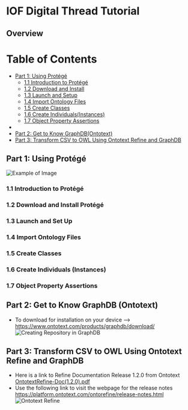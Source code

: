 # IOF Digital Thread Tutorial
## Overview

# Table of Contents
- [Part 1: Using Protégé](#part-1-using-protégé)
  - [1.1 Introduction to Protégé](#11-introduction-to-protégé)
  - [1.2 Download and Install](#12-download-and-install-protégé)
  - [1.3 Launch and Setup](#13-launch-and-setup)
  - [1.4 Import Ontology Files](#14-import-ontology-files)
  - [1.5 Create Classes](#15-create-classes)
  - [1.6 Create Individuals(Instances)](#16-create-individuals-instances)
  - [1.7 Object Property Assertions](#17-object-property-assertions)
- 
- [Part 2: Get to Know GraphDB(Ontotext)](#part-2-get-to-know-graphdb-ontotext)
- [Part 3: Transform CSV to OWL Using Ontotext Refine and GraphDB](#part-3-transform-csv-to-owl-using-ontotext-refine-and-graphdb)




## Part 1: Using Protégé

![Example of Image](https://github.com/ohio-ontology/IOF-DigitalThread-Tutorial/assets/60668676/0daa33d9-223d-445d-b1ad-883d5003b900)

### 1.1 Introduction to Protégé
### 1.2 Download and Install Protégé
### 1.3	Launch and Set Up
### 1.4 Import Ontology Files
### 1.5 Create Classes 
### 1.6 Create Individuals (Instances)
### 1.7 Object Property Assertions

## Part 2: Get to Know GraphDB (Ontotext)
- To download for installation on your device --> https://www.ontotext.com/products/graphdb/download/
![Creating Repository in GraphDB](https://github.com/ohio-ontology/IOF-DigitalThread-Tutorial/assets/60668676/457e13ef-6881-4624-9433-e6749f6a01f4)

## Part 3: Transform CSV to OWL Using Ontotext Refine and GraphDB
- Here is a link to Refine Documentation Release 1.2.0 from Ontotext [OntotextRefine-Doc(1.2.0).pdf](https://github.com/ohio-ontology/IOF-DigitalThread-Tutorial/files/14017364/OntotextRefine-Doc.1.2.0.pdf)
- Use the following link to visit the webpage for the release notes https://platform.ontotext.com/ontorefine/release-notes.html
![Ontotext Refine](https://github.com/ohio-ontology/IOF-DigitalThread-Tutorial/assets/60668676/e0a19878-4be3-4e8a-94e6-5f89ab13cf0f)
